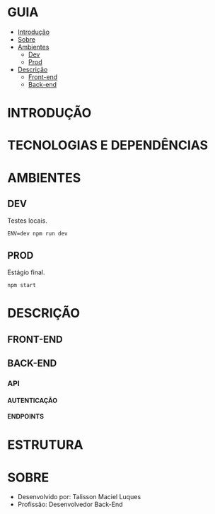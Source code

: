 # GUIA

<!--ts-->
   * [Introdução](#INTRODUÇÃO)
   * [Sobre](#SOBRE)
   * [Ambientes](#AMBIENTES)   
      * [Dev](#DEV)
      * [Prod](#PROD)         
   * [Descrição](#DESCRIÇÃO)
      * [Front-end](#FRONT-END)
      * [Back-end](#BACK-END)         
<!--te-->

# INTRODUÇÃO

# TECNOLOGIAS E DEPENDÊNCIAS

# AMBIENTES
## DEV
Testes locais.

```
ENV=dev npm run dev
```

## PROD
Estágio final.

```
npm start
```

# DESCRIÇÃO
## FRONT-END

## BACK-END

### API

#### AUTENTICAÇÃO

#### ENDPOINTS

# ESTRUTURA

# SOBRE 

* Desenvolvido por: Talisson Maciel Luques
* Profissão: Desenvolvedor Back-End
